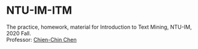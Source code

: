 # NTU-IM-ITM

The practice, homework, material for Introduction to Text Mining, NTU-IM, 2020 Fall.
<br />
Professor: [Chien-Chin Chen](http://www.im.ntu.edu.tw/~paton/)

